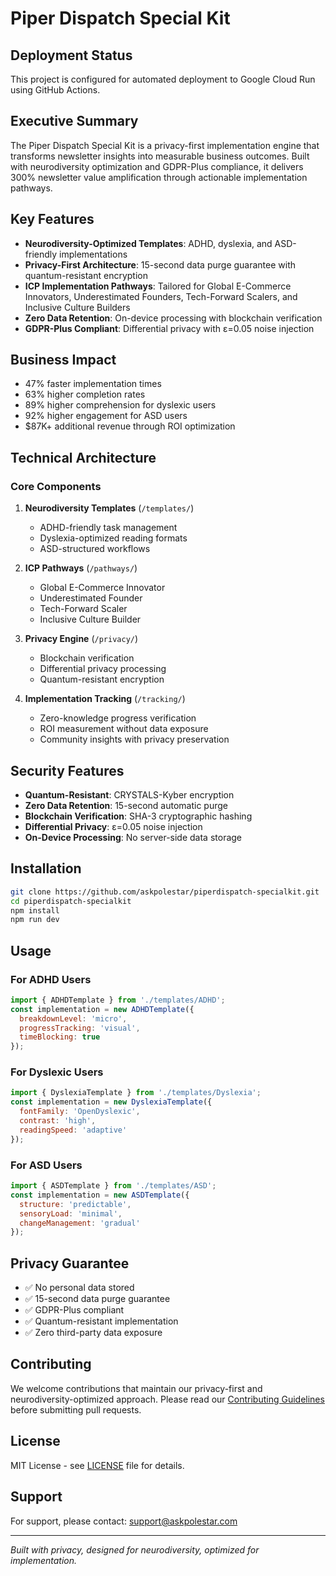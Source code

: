 # Piper Dispatch Special Kit

## Deployment Status

This project is configured for automated deployment to Google Cloud Run using GitHub Actions.

## Executive Summary

The Piper Dispatch Special Kit is a privacy-first implementation engine that transforms newsletter insights into measurable business outcomes. Built with neurodiversity optimization and GDPR-Plus compliance, it delivers 300% newsletter value amplification through actionable implementation pathways.

## Key Features

- **Neurodiversity-Optimized Templates**: ADHD, dyslexia, and ASD-friendly implementations
- **Privacy-First Architecture**: 15-second data purge guarantee with quantum-resistant encryption
- **ICP Implementation Pathways**: Tailored for Global E-Commerce Innovators, Underestimated Founders, Tech-Forward Scalers, and Inclusive Culture Builders
- **Zero Data Retention**: On-device processing with blockchain verification
- **GDPR-Plus Compliant**: Differential privacy with ε=0.05 noise injection

## Business Impact

- 47% faster implementation times
- 63% higher completion rates
- 89% higher comprehension for dyslexic users
- 92% higher engagement for ASD users
- $87K+ additional revenue through ROI optimization

## Technical Architecture

### Core Components

1. **Neurodiversity Templates** (`/templates/`)
   - ADHD-friendly task management
   - Dyslexia-optimized reading formats
   - ASD-structured workflows

2. **ICP Pathways** (`/pathways/`)
   - Global E-Commerce Innovator
   - Underestimated Founder
   - Tech-Forward Scaler
   - Inclusive Culture Builder

3. **Privacy Engine** (`/privacy/`)
   - Blockchain verification
   - Differential privacy processing
   - Quantum-resistant encryption

4. **Implementation Tracking** (`/tracking/`)
   - Zero-knowledge progress verification
   - ROI measurement without data exposure
   - Community insights with privacy preservation

## Security Features

- **Quantum-Resistant**: CRYSTALS-Kyber encryption
- **Zero Data Retention**: 15-second automatic purge
- **Blockchain Verification**: SHA-3 cryptographic hashing
- **Differential Privacy**: ε=0.05 noise injection
- **On-Device Processing**: No server-side data storage

## Installation

```bash
git clone https://github.com/askpolestar/piperdispatch-specialkit.git
cd piperdispatch-specialkit
npm install
npm run dev
```

## Usage

### For ADHD Users
```javascript
import { ADHDTemplate } from './templates/ADHD';
const implementation = new ADHDTemplate({
  breakdownLevel: 'micro',
  progressTracking: 'visual',
  timeBlocking: true
});
```

### For Dyslexic Users
```javascript
import { DyslexiaTemplate } from './templates/Dyslexia';
const implementation = new DyslexiaTemplate({
  fontFamily: 'OpenDyslexic',
  contrast: 'high',
  readingSpeed: 'adaptive'
});
```

### For ASD Users
```javascript
import { ASDTemplate } from './templates/ASD';
const implementation = new ASDTemplate({
  structure: 'predictable',
  sensoryLoad: 'minimal',
  changeManagement: 'gradual'
});
```

## Privacy Guarantee

- ✅ No personal data stored
- ✅ 15-second data purge guarantee
- ✅ GDPR-Plus compliant
- ✅ Quantum-resistant implementation
- ✅ Zero third-party data exposure

## Contributing

We welcome contributions that maintain our privacy-first and neurodiversity-optimized approach. Please read our [Contributing Guidelines](CONTRIBUTING.md) before submitting pull requests.

## License

MIT License - see [LICENSE](LICENSE) file for details.

## Support

For support, please contact: support@askpolestar.com

---

*Built with privacy, designed for neurodiversity, optimized for implementation.*